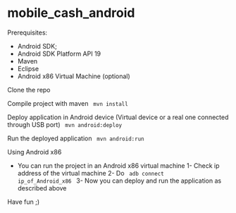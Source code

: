 mobile_cash_android
===================

Prerequisites:
- Android SDK;
- Android SDK Platform API 19
- Maven
- Eclipse
- Android x86 Virtual Machine (optional)

Clone the repo

Compile project with maven
<code> mvn install </code>

Deploy application in Android device (Virtual device or a real one connected through USB port)
<code> mvn android:deploy </code>

Run the deployed application
<code> mvn android:run </code>

Using Android x86
- You can run the project in an Android x86 virtual machine
	1- Check ip address of the virtual machine
	2- Do
<code> adb connect ip_of_Android_x86 </code>
	3- Now you can deploy and run the application as described above

Have fun ;)
